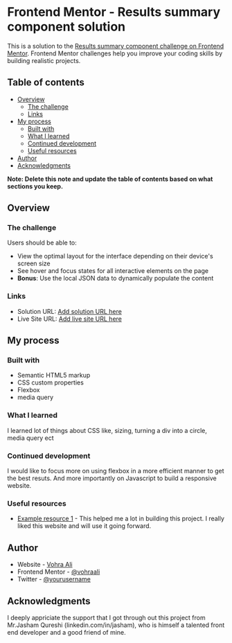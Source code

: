# Frontend Mentor - Results summary component solution

This is a solution to the [Results summary component challenge on Frontend Mentor](https://www.frontendmentor.io/challenges/results-summary-component-CE_K6s0maV). Frontend Mentor challenges help you improve your coding skills by building realistic projects. 

## Table of contents

- [Overview](#overview)
  - [The challenge](#the-challenge)
  - [Links](#links)
- [My process](#my-process)
  - [Built with](#built-with)
  - [What I learned](#what-i-learned)
  - [Continued development](#continued-development)
  - [Useful resources](#useful-resources)
- [Author](#author)
- [Acknowledgments](#acknowledgments)

**Note: Delete this note and update the table of contents based on what sections you keep.**

## Overview

### The challenge

Users should be able to:

- View the optimal layout for the interface depending on their device's screen size
- See hover and focus states for all interactive elements on the page
- **Bonus**: Use the local JSON data to dynamically populate the content

### Links

- Solution URL: [Add solution URL here](https://your-solution-url.com)
- Live Site URL: [Add live site URL here](https://your-live-site-url.com)

## My process

### Built with

- Semantic HTML5 markup
- CSS custom properties
- Flexbox
- media query

### What I learned

I learned lot of things about CSS like, sizing, turning a div into a circle, media query ect 


### Continued development

I would like to focus more on using flexbox in a more efficient manner to get the best resuts. And more importantly on Javascript to build a responsive website.

### Useful resources

- [Example resource 1](https://www.w3schools.com) - This helped me a lot in building this project. I really liked this website and will use it going forward.


## Author

- Website - [Vohra Ali](https://www.your-site.com)
- Frontend Mentor - [@vohraali](https://www.frontendmentor.io/profile/vohraali)
- Twitter - [@yourusername](https://www.twitter.com/yourusername)

## Acknowledgments

I deeply appriciate the support that I got through out this project from Mr.Jasham Qureshi (linkedin.com/in/jasham), who is himself a talented front end developer and a good friend of mine.


